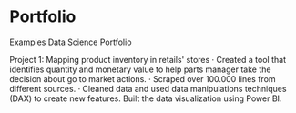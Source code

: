 # Portfolio
Examples Data Science Portfolio

Project 1: Mapping product inventory in retails' stores
	· Created a tool that identifies quantity and monetary value to help parts manager take the decision about go to market actions.
	· Scraped over 100.000 lines from different sources.
	· Cleaned data and used data manipulations techniques (DAX) to create new features. 
    Built the data visualization using Power BI.


    
